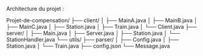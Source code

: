 Architecture du projet :

Projet-de-compensation/
├── client/
│   ├── MainA.java
│   ├── MainB.java
│   ├── MainC.java
│   ├── Station.java
│   ├── Train.java
│   └── Client.java
├── server/
│   ├── Main.java
│   ├── Server.java
│   ├── Station.java
│   └── StationHandler.java
└── utils/
    ├── parser/
    │   ├── Config.java
    │   ├── Station.java
    │   └── Train.java
    ├── config.json
    └── Message.java